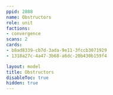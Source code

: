 ```yaml
---
ppid: 2808
name: Obstructors
role: unit
factions:
- convergence
scans: 2
cards:
- b8ad8339-cb7d-3ada-9e11-3fccb3071929
- 1318a27c-4a47-3b68-a6dc-20b430b159f4

layout: model
title: Obstructors
disableToc: true
hidden: true
---
```

